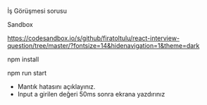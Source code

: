 İş Görüşmesi sorusu

Sandbox

https://codesandbox.io/s/github/firatoltulu/react-interview-question/tree/master/?fontsize=14&hidenavigation=1&theme=dark

npm install

npm run start

- Mantık hatasını açıklayınız.
- Input a girilen değeri 50ms sonra ekrana yazdırınız
